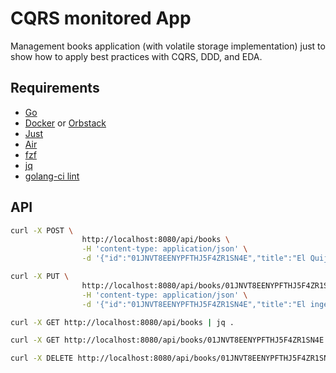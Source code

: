 # CQRS monitored App

Management books application (with volatile storage implementation) just to show how to apply best practices with CQRS, DDD, and EDA.

## Requirements

- [Go](https://golang.org/doc/install)
- [Docker](https://docs.docker.com/get-docker/) or [Orbstack](https://orbstack.dev/download)
- [Just](https://github.com/casey/just#installation)
- [Air](https://github.com/air-verse/air)
- [fzf](https://github.com/junegunn/fzf)
- [jq](https://jqlang.org/download/)
- [golang-ci lint](https://github.com/golangci/golangci-lint)

## API

```bash
curl -X POST \
                http://localhost:8080/api/books \
                -H 'content-type: application/json' \
                -d '{"id":"01JNVT8EENYPFTHJ5F4ZR1SN4E","title":"El Quijote","authorID":"01JNXWG511FY7YAC1QXM44BA9J"}'

curl -X PUT \
                http://localhost:8080/api/books/01JNVT8EENYPFTHJ5F4ZR1SN4E \
                -H 'content-type: application/json' \
                -d '{"id":"01JNVT8EENYPFTHJ5F4ZR1SN4E","title":"El ingenioso hidalgo Don Quijote de la Mancha","authorID":"01JNXWG511FY7YAC1QXM44BA9J"}'

curl -X GET http://localhost:8080/api/books | jq .

curl -X GET http://localhost:8080/api/books/01JNVT8EENYPFTHJ5F4ZR1SN4E | jq .

curl -X DELETE http://localhost:8080/api/books/01JNVT8EENYPFTHJ5F4ZR1SN4E
```

